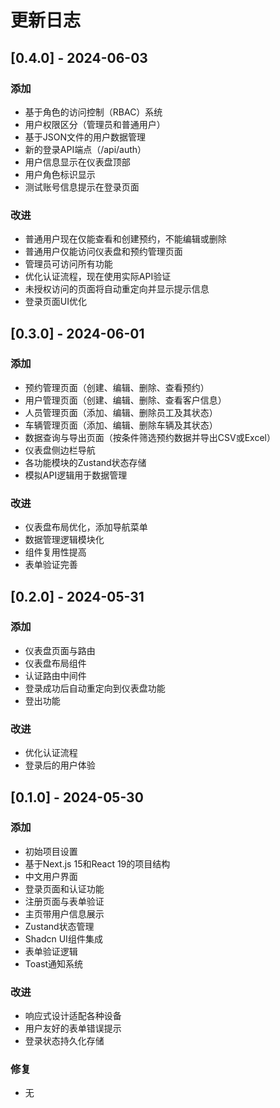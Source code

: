# 更新日志

## [0.4.0] - 2024-06-03

### 添加
- 基于角色的访问控制（RBAC）系统
- 用户权限区分（管理员和普通用户）
- 基于JSON文件的用户数据管理
- 新的登录API端点（/api/auth）
- 用户信息显示在仪表盘顶部
- 用户角色标识显示
- 测试账号信息提示在登录页面

### 改进
- 普通用户现在仅能查看和创建预约，不能编辑或删除
- 普通用户仅能访问仪表盘和预约管理页面
- 管理员可访问所有功能
- 优化认证流程，现在使用实际API验证
- 未授权访问的页面将自动重定向并显示提示信息
- 登录页面UI优化

## [0.3.0] - 2024-06-01

### 添加
- 预约管理页面（创建、编辑、删除、查看预约）
- 用户管理页面（创建、编辑、删除、查看客户信息）
- 人员管理页面（添加、编辑、删除员工及其状态）
- 车辆管理页面（添加、编辑、删除车辆及其状态）
- 数据查询与导出页面（按条件筛选预约数据并导出CSV或Excel）
- 仪表盘侧边栏导航
- 各功能模块的Zustand状态存储
- 模拟API逻辑用于数据管理

### 改进
- 仪表盘布局优化，添加导航菜单
- 数据管理逻辑模块化
- 组件复用性提高
- 表单验证完善

## [0.2.0] - 2024-05-31

### 添加
- 仪表盘页面与路由
- 仪表盘布局组件
- 认证路由中间件
- 登录成功后自动重定向到仪表盘功能
- 登出功能

### 改进
- 优化认证流程
- 登录后的用户体验

## [0.1.0] - 2024-05-30

### 添加
- 初始项目设置
- 基于Next.js 15和React 19的项目结构
- 中文用户界面
- 登录页面和认证功能
- 注册页面与表单验证
- 主页带用户信息展示
- Zustand状态管理
- Shadcn UI组件集成
- 表单验证逻辑
- Toast通知系统

### 改进
- 响应式设计适配各种设备
- 用户友好的表单错误提示
- 登录状态持久化存储

### 修复
- 无 